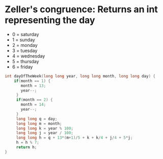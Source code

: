 # Zeller's congruence: Returns an int representing the day
- 0 = saturday
- 1 = sunday
- 2 = monday
- 3 = tuesday
- 4 = wednesday
- 5 = thursday
- 6 = friday

```cpp
int dayOfTheWeek(long long year, long long month, long long day) {
    if(month == 1) {
       month = 13;
       year--;
     }
     if(month == 2) {
       month = 14;
       year--;
     }
     long long q = day;
     long long m = month;
     long long k = year % 100;
     long long j = year / 100;
     long long h = q + 13*(m+1)/5 + k + k/4 + j/4 + 5*j;
     h = h % 7;
     return h;
}
```
